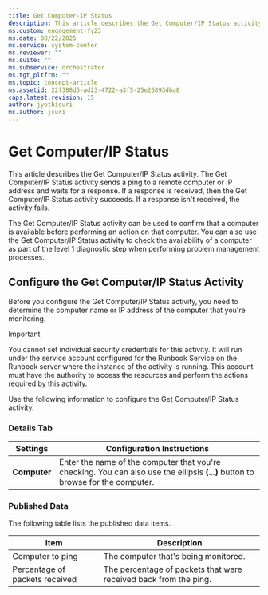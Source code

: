 ```yaml
---
title: Get Computer-IP Status
description: This article describes the Get Computer/IP Status activity.
ms.custom: engagement-fy23
ms.date: 08/22/2025
ms.service: system-center
ms.reviewer: ""
ms.suite: ""
ms.subservice: orchestrator
ms.tgt_pltfrm: ""
ms.topic: concept-article
ms.assetid: 22f388d5-ad23-4722-a3f5-25e26893dba8
caps.latest.revision: 15
author: jyothisuri
ms.author: jsuri
---
```

# Get Computer/IP Status

This article describes the Get Computer/IP Status activity. The Get Computer/IP Status activity sends a ping to a remote computer or IP address and waits for a response. If a response is received, then the Get Computer/IP Status activity succeeds. If a response isn't received, the activity fails.  

The Get Computer/IP Status activity can be used to confirm that a computer is available before performing an action on that computer. You can also use the Get Computer/IP Status activity to check the availability of a computer as part of the level 1 diagnostic step when performing problem management processes.  

## Configure the Get Computer/IP Status Activity

 Before you configure the Get Computer/IP Status activity, you need to determine the computer name or IP address of the computer that you're monitoring.  

> [!IMPORTANT]
> You cannot set individual security credentials for this activity. It will run under the service account configured for the Runbook Service on the Runbook server where the instance of the activity is running. This account must have the authority to access the resources and perform the actions required by this activity.  

 Use the following information to configure the Get Computer/IP Status activity.  

### Details Tab  

|Settings|Configuration Instructions|  
|--------------|--------------------------------|  
|**Computer**|Enter the name of the computer that you're checking. You can also use the ellipsis **(...)** button to browse for the computer.|  

### Published Data

 The following table lists the published data items.  

|Item|Description|  
|----------|-----------------|  
|Computer to ping|The computer that's being monitored.|  
|Percentage of packets received|The percentage of packets that were received back from the ping.|

